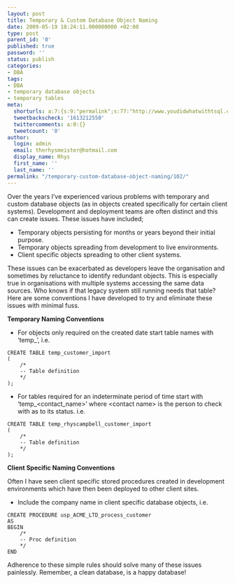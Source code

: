 ```yaml
---
layout: post
title: Temporary & Custom Database Object Naming
date: 2009-05-19 18:24:11.000000000 +02:00
type: post
parent_id: '0'
published: true
password: ''
status: publish
categories:
- DBA
tags:
- DBA
- temporary database objects
- temporary tables
meta:
  shorturls: a:7:{s:9:"permalink";s:77:"http://www.youdidwhatwithtsql.com/temporary-custom-database-object-naming/102";s:4:"isgd";s:17:"http://is.gd/FieP";s:5:"bitly";s:19:"http://bit.ly/kUFcA";s:5:"snipr";s:22:"http://snipr.com/it7qe";s:5:"snurl";s:22:"http://snurl.com/it7qe";s:7:"snipurl";s:24:"http://snipurl.com/it7qe";s:7:"tinyurl";s:25:"http://tinyurl.com/pn43xd";}
  tweetbackscheck: '1613212550'
  twittercomments: a:0:{}
  tweetcount: '0'
author:
  login: admin
  email: therhysmeister@hotmail.com
  display_name: Rhys
  first_name: ''
  last_name: ''
permalink: "/temporary-custom-database-object-naming/102/"
---
```

Over the years I’ve experienced various problems with temporary and custom database objects (as in objects created specifically for certain client systems). Development and deployment teams are often distinct and this can create issues. These issues have included;

- Temporary objects persisting for months or years beyond their initial purpose. 
- Temporary objects spreading from development to live environments. 
- Client specific objects spreading to other client systems. 

These issues can be exacerbated as developers leave the organisation and sometimes by reluctance to identify redundant objects. This is especially true in organisations with multiple systems accessing the same data sources. Who knows if that legacy system still running needs that table? Here are some conventions I have developed to try and eliminate these issues with minimal fuss.

**Temporary Naming Conventions**

- For objects only required on the created date start table names with ‘temp\_’, i.e. 

```
CREATE TABLE temp_customer_import
(
	/*
	-- Table definition
	*/
);
```

- For tables required for an indeterminate period of time start with ‘temp\_\<contact\_name\>’ where \<contact name\> is the person to check with as to its status. i.e. 

```
CREATE TABLE temp_rhyscampbell_customer_import
(
	/*
	-- Table definition
	*/
);
```

**Client Specific Naming Conventions**

Often I have seen client specific stored procedures created in development environments which have then been deployed to other client sites.

- Include the company name in client specific database objects, i.e. 

```
CREATE PROCEDURE usp_ACME_LTD_process_customer
AS
BEGIN
	/*
	-- Proc definition
	*/
END
```

Adherence to these simple rules should solve many of these issues painlessly. Remember, a clean database, is a happy database!

